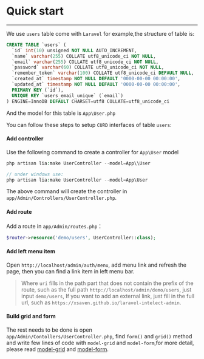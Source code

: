 # Quick start #
------------

We use `users` table come with `Laravel` for example,the structure of table is:

```sql
CREATE TABLE `users` (
  `id` int(10) unsigned NOT NULL AUTO_INCREMENT,
  `name` varchar(255) COLLATE utf8_unicode_ci NOT NULL,
  `email` varchar(255) COLLATE utf8_unicode_ci NOT NULL,
  `password` varchar(60) COLLATE utf8_unicode_ci NOT NULL,
  `remember_token` varchar(100) COLLATE utf8_unicode_ci DEFAULT NULL,
  `created_at` timestamp NOT NULL DEFAULT '0000-00-00 00:00:00',
  `updated_at` timestamp NOT NULL DEFAULT '0000-00-00 00:00:00',
  PRIMARY KEY (`id`),
  UNIQUE KEY `users_email_unique` (`email`)
) ENGINE=InnoDB DEFAULT CHARSET=utf8 COLLATE=utf8_unicode_ci
```

And the model for this table is `App\User.php`

You can follow these steps to setup `CURD` interfaces of table `users`:

#### Add controller
Use the following command to create a controller for `App\User` model

```php
php artisan lia:make UserController --model=App\\User

// under windows use:
php artisan lia:make UserController --model=App\User
```
The above command will create the controller in `app/Admin/Controllers/UserController.php`.

#### Add route
Add a route in `app/Admin/routes.php`：
```php
$router->resource('demo/users', UserController::class);
```

#### Add left menu item
Open `http://localhost/admin/auth/menu`, add menu link and refresh the page, then you can find a link item in left menu bar.

>Where `uri` fills in the path part that does not contain the prefix of the route, such as the full path `http://localhost/admin/demo/users`, just input `demo/users`, If you want to add an external link, just fill in the full url, such as `https://xsaven.github.io/laravel-intelect-admin`.

#### Build grid and form
The rest needs to be done is open `app/Admin/Contollers/UserController.php`, find `form()` and `grid()` method and write few lines of code with `model-grid` and `model-form`,for more detail, please read [model-grid](model_grid/basic_usage.md) and [model-form](model_form/basic_usage.md).